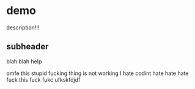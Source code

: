 # demo

description!!!

## subheader

blah blah help


omfe this stupid fucking thing is not working I hate codint hate hate hate fuck this fuck fukc ufkskfdjdf